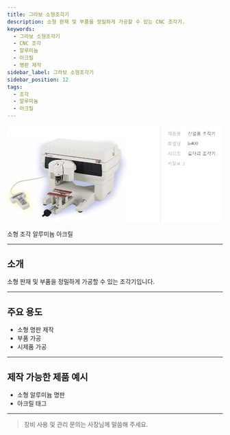 ```yaml
---
title: 그라보 소형조각기
description: 소형 판재 및 부품을 정밀하게 가공할 수 있는 CNC 조각기.
keywords:
  - 그라보 소형조각기
  - CNC 조각
  - 알루미늄
  - 아크릴
  - 명판 제작
sidebar_label: 그라보 소형조각기
sidebar_position: 12
tags:
  - 조각
  - 알루미늄
  - 아크릴
---
```


<div style={{textAlign:'center'}}>
  <img src="/img/machine/그라보_소형조각기.png" alt="그라보 소형조각기" style={{maxWidth:'400px', borderRadius:'8px', boxShadow:'0 2px 8px #ccc'}} />
</div>

<span class="badge badge--primary">소형 조각</span>
<span class="badge badge--info">알루미늄</span>
<span class="badge badge--info">아크릴</span>

---

## 소개
소형 판재 및 부품을 정밀하게 가공할 수 있는 조각기입니다.

---

## 주요 용도
- 소형 명판 제작
- 부품 가공
- 시제품 가공

---

## 제작 가능한 제품 예시
- 소형 알루미늄 명판
- 아크릴 태그

---

> 장비 사용 및 관리 문의는 사장님께 말씀해 주세요. 